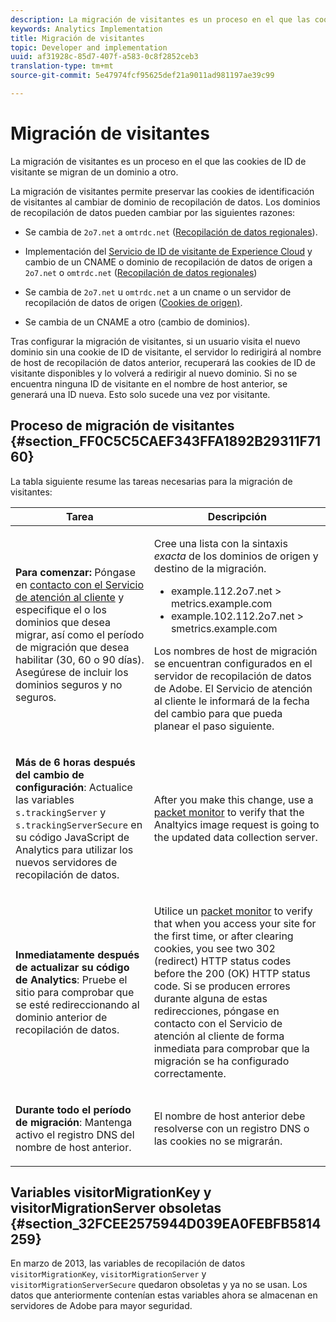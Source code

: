 ```yaml
---
description: La migración de visitantes es un proceso en el que las cookies de ID de visitante se migran de un dominio a otro.
keywords: Analytics Implementation
title: Migración de visitantes
topic: Developer and implementation
uuid: af31928c-85d7-407f-a583-0c8f2852ceb3
translation-type: tm+mt
source-git-commit: 5e47974fcf95625def21a9011ad981197ae39c99

---
```



# Migración de visitantes

La migración de visitantes es un proceso en el que las cookies de ID de visitante se migran de un dominio a otro.

La migración de visitantes permite preservar las cookies de identificación de visitantes al cambiar de dominio de recopilación de datos. Los dominios de recopilación de datos pueden cambiar por las siguientes razones:

* Se cambia de `2o7.net` a `omtrdc.net` ([Recopilación de datos regionales](https://marketing.adobe.com/resources/help/es_ES/whitepapers/rdc/)).

* Implementación del [Servicio de ID de visitante de Experience Cloud](https://marketing.adobe.com/resources/help/es_ES/mcvid/) y cambio de un CNAME o dominio de recopilación de datos de origen a `2o7.net` o `omtrdc.net` ([Recopilación de datos regionales](https://marketing.adobe.com/resources/help/es_ES/whitepapers/rdc/))

* Se cambia de `2o7.net` u `omtrdc.net` a un cname o un servidor de recopilación de datos de origen ([Cookies de origen)](https://docs.adobe.com/content/help/es-ES/core-services/interface/ec-cookies/cookies-first-party.translate.html).

* Se cambia de un CNAME a otro (cambio de dominios).

Tras configurar la migración de visitantes, si un usuario visita el nuevo dominio sin una cookie de ID de visitante, el servidor lo redirigirá al nombre de host de recopilación de datos anterior, recuperará las cookies de ID de visitante disponibles y lo volverá a redirigir al nuevo dominio. Si no se encuentra ninguna ID de visitante en el nombre de host anterior, se generará una ID nueva. Esto solo sucede una vez por visitante.

## Proceso de migración de visitantes {#section_FF0C5C5CAEF343FFA1892B29311F7160}

La tabla siguiente resume las tareas necesarias para la migración de visitantes:

<table id="table_7B2535FC3E264216A299686415C6B21C"> 
 <thead> 
  <tr> 
   <th colname="col1" class="entry"> Tarea </th> 
   <th colname="col3" class="entry"> Descripción </th> 
  </tr> 
 </thead>
 <tbody> 
  <tr> 
   <td colname="col1"> <p> <b>Para comenzar:</b> Póngase en <a href="https://helpx.adobe.com/es/marketing-cloud/contact-support.html"  >contacto con el Servicio de atención al cliente</a> y especifique el o los dominios que desea migrar, así como el período de migración que desea habilitar (30, 60 o 90 días). Asegúrese de incluir los dominios seguros y no seguros. </p> </td> 
   <td colname="col3"> <p>Cree una lista con la sintaxis <i>exacta</i> de los dominios de origen y destino de la migración. </p> 
    <ul id="ul_067EC5C7619141A6BDFBC209C9FD47E2"> 
     <li id="li_0723D948465A49C1871B81207AEDC4DC">example.112.2o7.net &gt; metrics.example.com </li> 
     <li id="li_B0CA15A593BD4AB9802E33A3FF037C7A">example.102.112.2o7.net &gt; smetrics.example.com </li> 
    </ul> <p>Los nombres de host de migración se encuentran configurados en el servidor de recopilación de datos de Adobe. El Servicio de atención al cliente le informará de la fecha del cambio para que pueda planear el paso siguiente. </p> </td> 
  </tr> 
  <tr> 
   <td colname="col1"> <p> <b>Más de 6 horas después del cambio de configuración</b>: Actualice las variables <code> s.trackingServer</code> y <code> s.trackingServerSecure</code> en su código JavaScript de Analytics para utilizar los nuevos servidores de recopilación de datos. </p> </td> 
   <td colname="col3"> <p>After you make this change, use a <a href="../implement/validate/packet-monitor.md"> packet monitor</a> to verify that the Analtyics image request is going to the updated data collection server. </p> </td> 
  </tr> 
  <tr> 
   <td colname="col1"> <p> <b>Inmediatamente después de actualizar su código de Analytics</b>: Pruebe el sitio para comprobar que se esté redireccionando al dominio anterior de recopilación de datos. </p> </td> 
   <td colname="col3"> <p>Utilice un <a href="../implement/validate/packet-monitor.md"> packet monitor</a> to verify that when you access your site for the first time, or after clearing cookies, you see two 302 (redirect) HTTP status codes before the 200 (OK) HTTP status code. Si se producen errores durante alguna de estas redirecciones, póngase en contacto con el Servicio de atención al cliente de forma inmediata para comprobar que la migración se ha configurado correctamente. </p> </td> 
  </tr> 
  <tr> 
   <td colname="col1"> <p> <b>Durante todo el período de migración</b>: Mantenga activo el registro DNS del nombre de host anterior. </p> </td> 
   <td colname="col3"> <p>El nombre de host anterior debe resolverse con un registro DNS o las cookies no se migrarán. </p> </td> 
  </tr> 
 </tbody> 
</table>

## Variables visitorMigrationKey y visitorMigrationServer obsoletas {#section_32FCEE2575944D039EA0FEBFB5814259}

En marzo de 2013, las variables de recopilación de datos `visitorMigrationKey`, `visitorMigrationServer` y `visitorMigrationServerSecure` quedaron obsoletas y ya no se usan. Los datos que anteriormente contenían estas variables ahora se almacenan en servidores de Adobe para mayor seguridad.
